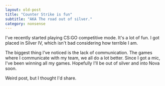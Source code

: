 ```yaml
---
layout: old-post
title: "Counter Strike is fun"
subtitle: "AKA The road out of silver."
category: nonsense
---
```


I've recently started playing CS:GO competitive mode. It's a lot of fun. I got placed in Silver IV, which isn't bad considering how terrible I am. 

The biggest thing I've noticed is the lack of communication. The games where I communicate with my team, we all do a lot better. Since I got a mic, I've been winning all my games. Hopefully I'll be out of silver and into Nova soon.

Weird post, but I thought I'd share. 